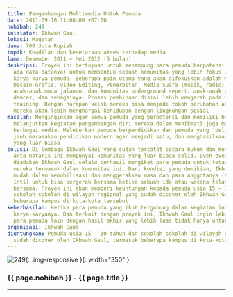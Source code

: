 ```yaml
---
title: Pengembangan Multimedia Untuk Pemuda
date: 2011-09-16 11:08:00 +07:00
nohibah: 249
inisiator: Ikhwah Gaul
lokasi: Magetan
dana: 700 Juta Rupiah
topik: Keadilan dan kesetaraan akses terhadap media
lama: Desember 2011 – Mei 2012 (5 bulan)
deskripsi: Proyek ini bertujuan untuk menampung para pemuda berpotensi (yang sudah
  ada data-datanya) untuk membentuk sebuah komunitas yang lebih fokus untuk menghasilkan
  karya-karya pemuda. Beberapa poin utama yang akan difokuskan adalah Media Online,
  Desain Grafis, Video Editing, Penerbitan, Media Suara (musik, radio), juga pemberdayaan
  anak-anak muda jalanan, dan komunitas underground seperti anak-anak punk, homeless,
  dancer, dan sebagainya. Proses pembinaan disini lebih mengarah pada mentoring dan
  training. Dengan harapan kelak mereka bisa menjadi tokoh perubahan atau paling tidak
  mereka akan lebih menghargai kehidupan dengan lingkungan sosial
masalah: Menginginkan agar semua pemuda yang berpotensi dan memiliki bakat bisa tetap
  melanjutkan kegiatan pengembangan diri mereka dalam menikmati juga mengembangkan
  berbagai media. Meleburkan pemuda berpendidikan dan pemuda yang ‘belum sempat’ lebih
  jauh merasakan pendidikan modern agar menjadi satu, dan menghasilkan karya-karya
  yang luar biasa
solusi: Di lembaga Ikhwah Gaul yang sudah tercatat secara hukum dan mempunyai legalitas
  akta notaris ini mempunyai komunitas yang luar biasa solid. Even-even yang sering
  diadakan Ikhwah Gaul selalu berhasil mengikat para pemuda untuk tetap merasa bahwa
  mereka termasuk dalam komunitas ini. Dari kondisi yang demikian, Ikhwah Gaul sangat
  mudah dalam memobilisasi dan menggerakkan masa dan para anggotanya (terlebih anggota
  inti) untuk bisa bergerak bersama ketika sebuah ide atau wacana telah disepakati
  bersama. Proyek ini akan memberi keuntungan kepada pemuda usia 15 – 30 tahun dan
  sekolah-sekolah di wilayah regional yang sudah dicover oleh Ikhwah Gaul, termasuk
  beberapa kampus di kota-kota tersebut
keberhasilan: Ketika para pemuda yang ikut tergabung dalam kegiatan ini mampu menghasilkan
  karya-karyanya. Dan terkait dengan proyek ini, Ikhwah Gaul ingin lebih menaungi
  para pemuda lain dengan hasil akhir yang lebih luas tidak hanya untuk kalangan tertentu
organisasi: Ikhwah Gaul
diuntungkan: Pemuda usia 15 - 30 tahun dan sekolah-sekolah di wilayah regional yang
  sudah dicover oleh Ikhwah Gaul, termasuk beberapa kampus di kota-kota tersebut
---
```


![249](/static/img/hibahcmb/249.png){: .img-responsive }{: width="350" }

### {{ page.nohibah }} - {{ page.title }}

---
